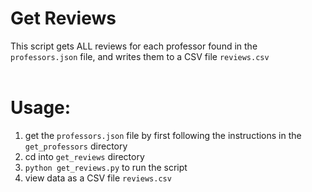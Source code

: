 <h1>Get Reviews</h1>

This script gets ALL reviews for each professor found in the `professors.json` file, and writes them to a CSV file `reviews.csv`
<br><br>
<h1>Usage:</h1>

1. get the `professors.json` file by first following the instructions in the `get_professors` directory
1. cd into `get_reviews` directory
2. `python get_reviews.py` to run the script
4. view data as a CSV file `reviews.csv`